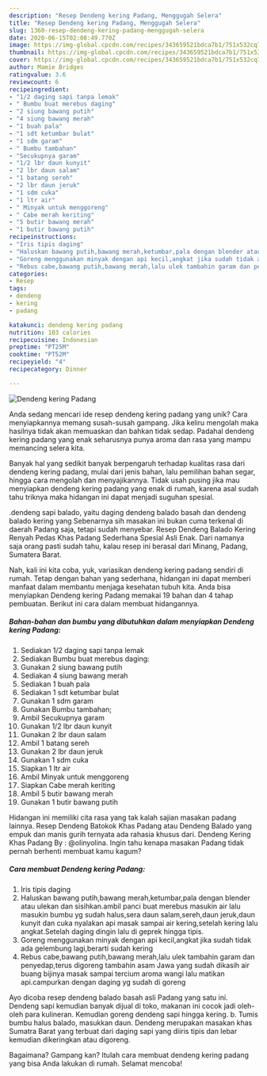 ```yaml
---
description: "Resep Dendeng kering Padang, Menggugah Selera"
title: "Resep Dendeng kering Padang, Menggugah Selera"
slug: 1360-resep-dendeng-kering-padang-menggugah-selera
date: 2020-06-15T02:08:49.770Z
image: https://img-global.cpcdn.com/recipes/343659521bdca7b1/751x532cq70/dendeng-kering-padang-foto-resep-utama.jpg
thumbnail: https://img-global.cpcdn.com/recipes/343659521bdca7b1/751x532cq70/dendeng-kering-padang-foto-resep-utama.jpg
cover: https://img-global.cpcdn.com/recipes/343659521bdca7b1/751x532cq70/dendeng-kering-padang-foto-resep-utama.jpg
author: Mamie Bridges
ratingvalue: 3.6
reviewcount: 6
recipeingredient:
- "1/2 daging sapi tanpa lemak"
- " Bumbu buat merebus daging"
- "2 siung bawang putih"
- "4 siung bawang merah"
- "1 buah pala"
- "1 sdt ketumbar bulat"
- "1 sdm garam"
- " Bumbu tambahan"
- "Secukupnya garam"
- "1/2 lbr daun kunyit"
- "2 lbr daun salam"
- "1 batang sereh"
- "2 lbr daun jeruk"
- "1 sdm cuka"
- "1 ltr air"
- " Minyak untuk menggoreng"
- " Cabe merah keriting"
- "5 butir bawang merah"
- "1 butir bawang putih"
recipeinstructions:
- "Iris tipis daging"
- "Haluskan bawang putih,bawang merah,ketumbar,pala dengan blender atau ulekan dan sisihkan.ambil panci buat merebus masukin air lalu masukin bumbu yg sudah halus,sera daun salam,sereh,daun jeruk,daun kunyit dan cuka nyalakan api masak sampai air kering,setelah kering lalu angkat.Setelah daging dingin lalu di geprek hingga tipis."
- "Goreng menggunakan minyak dengan api kecil,angkat jika sudah tidak ada gelembung lagi,berarti sudah kering"
- "Rebus cabe,bawang putih,bawang merah,lalu ulek tambahin garam dan penyedap,terus digoreng tambahin asam Jawa yang sudah dikasih air buang bijinya masak sampai tercium aroma wangi lalu matikan api.campurkan dengan daging yg sudah di goreng"
categories:
- Resep
tags:
- dendeng
- kering
- padang

katakunci: dendeng kering padang 
nutrition: 103 calories
recipecuisine: Indonesian
preptime: "PT25M"
cooktime: "PT52M"
recipeyield: "4"
recipecategory: Dinner

---
```



![Dendeng kering Padang](https://img-global.cpcdn.com/recipes/343659521bdca7b1/751x532cq70/dendeng-kering-padang-foto-resep-utama.jpg)

Anda sedang mencari ide resep dendeng kering padang yang unik? Cara menyiapkannya memang susah-susah gampang. Jika keliru mengolah maka hasilnya tidak akan memuaskan dan bahkan tidak sedap. Padahal dendeng kering padang yang enak seharusnya punya aroma dan rasa yang mampu memancing selera kita.

Banyak hal yang sedikit banyak berpengaruh terhadap kualitas rasa dari dendeng kering padang, mulai dari jenis bahan, lalu pemilihan bahan segar, hingga cara mengolah dan menyajikannya. Tidak usah pusing jika mau menyiapkan dendeng kering padang yang enak di rumah, karena asal sudah tahu triknya maka hidangan ini dapat menjadi suguhan spesial.

.dendeng sapi balado, yaitu daging dendeng balado basah dan dendeng balado kering yang Sebenarnya sih masakan ini bukan cuma terkenal di daerah Padang saja, tetapi sudah menyebar. Resep Dendeng Balado Kering Renyah Pedas Khas Padang Sederhana Spesial Asli Enak. Dari namanya saja orang pasti sudah tahu, kalau resep ini berasal dari Minang, Padang, Sumatera Barat.


Nah, kali ini kita coba, yuk, variasikan dendeng kering padang sendiri di rumah. Tetap dengan bahan yang sederhana, hidangan ini dapat memberi manfaat dalam membantu menjaga kesehatan tubuh kita. Anda bisa menyiapkan Dendeng kering Padang memakai 19 bahan dan 4 tahap pembuatan. Berikut ini cara dalam membuat hidangannya.

<!--inarticleads1-->

##### Bahan-bahan dan bumbu yang dibutuhkan dalam menyiapkan Dendeng kering Padang:

1. Sediakan 1/2 daging sapi tanpa lemak
1. Sediakan  Bumbu buat merebus daging:
1. Gunakan 2 siung bawang putih
1. Sediakan 4 siung bawang merah
1. Sediakan 1 buah pala
1. Sediakan 1 sdt ketumbar bulat
1. Gunakan 1 sdm garam
1. Gunakan  Bumbu tambahan;
1. Ambil Secukupnya garam
1. Gunakan 1/2 lbr daun kunyit
1. Gunakan 2 lbr daun salam
1. Ambil 1 batang sereh
1. Gunakan 2 lbr daun jeruk
1. Gunakan 1 sdm cuka
1. Siapkan 1 ltr air
1. Ambil  Minyak untuk menggoreng
1. Siapkan  Cabe merah keriting
1. Ambil 5 butir bawang merah
1. Gunakan 1 butir bawang putih


Hidangan ini memiliki cita rasa yang tak kalah sajian masakan padang lainnya. Resep Dendeng Batokok Khas Padang atau Dendeng Balado yang empuk dan manis gurih ternyata ada rahasia khusus dari. Dendeng Kering Khas Padang By : @olinyolina. Ingin tahu kenapa masakan Padang tidak pernah berhenti membuat kamu kagum? 

<!--inarticleads2-->

##### Cara membuat Dendeng kering Padang:

1. Iris tipis daging
1. Haluskan bawang putih,bawang merah,ketumbar,pala dengan blender atau ulekan dan sisihkan.ambil panci buat merebus masukin air lalu masukin bumbu yg sudah halus,sera daun salam,sereh,daun jeruk,daun kunyit dan cuka nyalakan api masak sampai air kering,setelah kering lalu angkat.Setelah daging dingin lalu di geprek hingga tipis.
1. Goreng menggunakan minyak dengan api kecil,angkat jika sudah tidak ada gelembung lagi,berarti sudah kering
1. Rebus cabe,bawang putih,bawang merah,lalu ulek tambahin garam dan penyedap,terus digoreng tambahin asam Jawa yang sudah dikasih air buang bijinya masak sampai tercium aroma wangi lalu matikan api.campurkan dengan daging yg sudah di goreng


Ayo dicoba resep dendeng balado basah asli Padang yang satu ini. Dendeng sapi kemudian banyak dijual di toko, makanan ini cocok jadi oleh-oleh para kulineran. Kemudian goreng dendeng sapi hingga kering. b. Tumis bumbu halus balado, masukkan daun. Dendeng merupakan masakan khas Sumatra Barat yang terbuat dari daging sapi yang diiris tipis dan lebar kemudian dikeringkan atau digoreng. 

Bagaimana? Gampang kan? Itulah cara membuat dendeng kering padang yang bisa Anda lakukan di rumah. Selamat mencoba!
